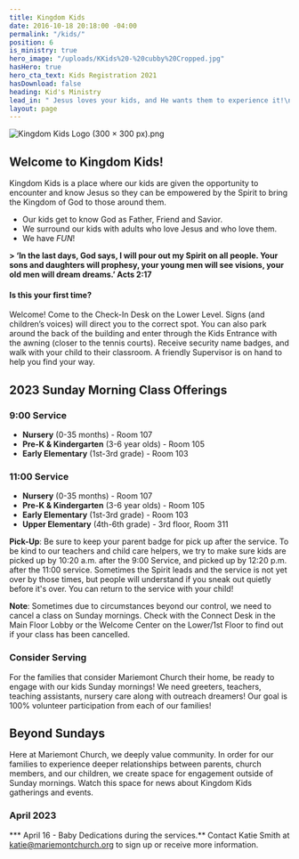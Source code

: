 ```yaml
---
title: Kingdom Kids
date: 2016-10-18 20:18:00 -04:00
permalink: "/kids/"
position: 6
is_ministry: true
hero_image: "/uploads/KKids%20-%20cubby%20Cropped.jpg"
hasHero: true
hero_cta_text: Kids Registration 2021
hasDownload: false
heading: Kid's Ministry
lead_in: " Jesus loves your kids, and He wants them to experience it!\n"
layout: page
---
```


![Kingdom Kids Logo (300 × 300 px).png](/uploads/Kingdom%20Kids%20Logo%20(300%20%C3%97%20300%20px).png)
## Welcome to Kingdom Kids!

Kingdom Kids is a place where our kids are given the opportunity to encounter and know Jesus so they can be empowered by the Spirit to bring the Kingdom of God to those around them.

* Our kids get to know God as Father, Friend and Savior.
* We surround our kids with adults who love Jesus and who love them.
* We have *FUN*!

**> ‘In the last days, God says, I will pour out my Spirit on all people. Your sons and daughters will prophesy, your young men will see visions, your old men will dream dreams.’ Acts 2:17**

#### Is this your first time?
Welcome! Come to the Check-In Desk on the Lower Level. Signs (and children’s voices) will direct you to the correct spot. You can also park around the back of the building and enter through the Kids Entrance with the awning (closer to the tennis courts). Receive security name badges, and walk with your child to their classroom. A friendly Supervisor is on hand to help you find your way.

## 2023 Sunday Morning Class Offerings


### **9:00 Service** 
* **Nursery** (0-35 months) - Room 107
* **Pre-K & Kindergarten** (3-6 year olds) - Room 105
* **Early Elementary** (1st-3rd grade) - Room 103




### **11:00 Service**
* **Nursery** (0-35 months) - Room 107
* **Pre-K & Kindergarten** (3-6 year olds) - Room 105
* **Early Elementary** (1st-3rd grade) - Room 103
* **Upper Elementary** (4th-6th grade) - 3rd floor, Room 311



**Pick-Up**:  Be sure to keep your parent badge for pick up after the service. To be kind to our teachers and child care helpers, we try to make sure kids are picked up by 10:20 a.m. after the 9:00 Service, and picked up by 12:20 p.m. after the 11:00 service.  Sometimes the Spirit leads and the service is not yet over by those times, but people will understand if you sneak out quietly before it's over.  You can return to the service with your child!

**Note**: Sometimes due to circumstances beyond our control, we need to cancel a class on Sunday mornings.  Check with the Connect Desk in the Main Floor Lobby or the Welcome Center on the Lower/1st Floor to find out if your class has been cancelled.

### **Consider Serving**

For the families that consider Mariemont Church their home, be ready to engage with our kids Sunday mornings! We need greeters, teachers, teaching assistants, nursery care along with outreach dreamers!  Our goal is 100% volunteer participation from each of our families!

##  Beyond Sundays
Here at Mariemont Church, we deeply value community.  In order for our families to experience deeper relationships between parents, church members, and our children, we create space for engagement outside of Sunday mornings.  Watch this space for news about Kingdom Kids gatherings and events.

### **April 2023**

*** April 16 - Baby Dedications during the services.** Contact Katie Smith at katie@mariemontchurch.org to sign up or receive more information.

